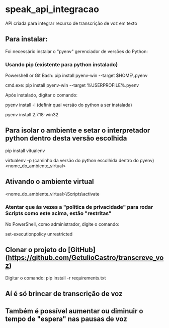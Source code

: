 # speak_api_integracao
API criada para integrar recurso de transcrição de voz em texto

## Para instalar:
Foi necessário instalar o "pyenv" gerenciador de versões do Python:
### Usando pip (existente para python instalado)
Powershell or Git Bash: 
pip install pyenv-win --target $HOME\\.pyenv

cmd.exe: 
pip install pyenv-win --target %USERPROFILE%\.pyenv

Após instalado, digitar o comando: 

pyenv install -l (definir qual versão do python a ser instalada)

pyenv install 2.7.18-win32

## Para isolar o ambiente e setar o interpretador python dentro desta versão escolhida

pip install vitualenv

virtualenv -p (caminho da versão do python escolhida dentro do pyenv) <nome_do_ambiente_virtual>

## Ativando o ambiente virtual

<nome_do_ambiente_virtual>\Scripts\activate

### Atentar que às vezes a "política de privacidade" para rodar Scripts como este acima, estão "restritas"

No PowerShell, como administrador, digite o comando: 

set-executionpolicy unrestricted

## Clonar o projeto do [GitHub] (https://github.com/GetulioCastro/transcreve_voz)

Digitar o comando: pip install -r requirements.txt

## Aí é só brincar de transcrição de voz

## Também é possível aumentar ou diminuir o tempo de "espera" nas pausas de voz 

